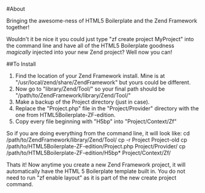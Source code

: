 #About

Bringing the awesome-ness of HTML5 Boilerplate and the Zend Framework together!

Wouldn't it be nice it you could just type "zf create project MyProject" into the command line and have all of the 
HTML5 Boilerplate goodness *magically* injected into your new Zend project? Well now you can!



##To Install

1. Find the location of your Zend Framework install. Mine is at "/usr/local/zend/share/ZendFramework" but yours could be different.
2. Now go to "library/Zend/Tool/" so your final path should be "/path/to/ZendFramework/library/Zend/Tool/"
3. Make a backup of the Project directory (just in case).
4. Replace the "Project.php" file in the "Project/Provider" directory with the one from HTML5Boilerplate-ZF-edition. 
5. Copy every file beginning with "H5bp" into "Project/Context/Zf"


So if you are doing everything from the command line, it will look like:
     cd /path/to/ZendFramework/library/Zend/Tool/
     cp -r Project Project-old
     cp /path/to/HTML5Boilerplate-ZF-edition/Project.php Project/Provider/
     cp /path/to/HTML5Boilerplate-ZF-edition/H5bp* Project/Context/Zf/



Thats it! Now anytime you create a new Zend Framework project, it will automatically have the HTML 5 Boilerplate template built in.
You do not need to run "zf enable layout" as it is part of the new create project command.

